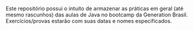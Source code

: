 Este repositório possui o intuito de armazenar as práticas em geral (até mesmo rascunhos) das aulas de Java no bootcamp da Generation Brasil.
Exercícios/provas estarão com suas datas e nomes especificados.

